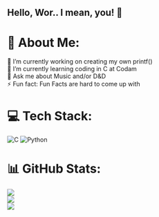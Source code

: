 ## Hello, Wor.. I mean, you! 👋

# 💫 About Me:
🔭 I’m currently working on creating my own printf()<br>🌱 I’m currently learning coding in C at Codam<br>💬 Ask me about Music and/or D&D<br>⚡ Fun fact: Fun Facts are hard to come up with


# 💻 Tech Stack:
![C](https://img.shields.io/badge/c-%2300599C.svg?style=flat-square&logo=c&logoColor=white) ![Python](https://img.shields.io/badge/python-3670A0?style=flat-square&logo=python&logoColor=ffdd54)
# 📊 GitHub Stats:
![](https://github-readme-stats.vercel.app/api?username=ptimmerm-codam&theme=synthwave&hide_border=true&include_all_commits=true&count_private=true)<br/>
![](https://github-readme-streak-stats.herokuapp.com/?user=ptimmerm-codam&theme=synthwave&hide_border=true)<br/>
![](https://github-readme-stats.vercel.app/api/top-langs/?username=ptimmerm-codam&theme=synthwave&hide_border=true&include_all_commits=true&count_private=true&layout=compact)

<!-- Proudly created with GPRM ( https://gprm.itsvg.in ) -->
